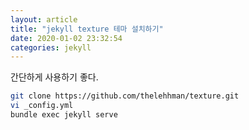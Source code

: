 ```yaml
---
layout: article
title: "jekyll texture 테마 설치하기"
date: 2020-01-02 23:32:54
categories: jekyll
---
```


간단하게 사용하기 좋다.

~~~bash
git clone https://github.com/thelehhman/texture.git
vi _config.yml
bundle exec jekyll serve
~~~

